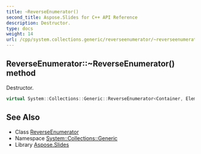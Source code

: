 ```yaml
---
title: ~ReverseEnumerator()
second_title: Aspose.Slides for C++ API Reference
description: Destructor.
type: docs
weight: 14
url: /cpp/system.collections.generic/reverseenumerator/~reverseenumerator/
---
```

## ReverseEnumerator::~ReverseEnumerator() method


Destructor.

```cpp
virtual System::Collections::Generic::ReverseEnumerator<Container, Element>::~ReverseEnumerator()
```

## See Also

* Class [ReverseEnumerator](./)
* Namespace [System::Collections::Generic](../)
* Library [Aspose.Slides](../../)